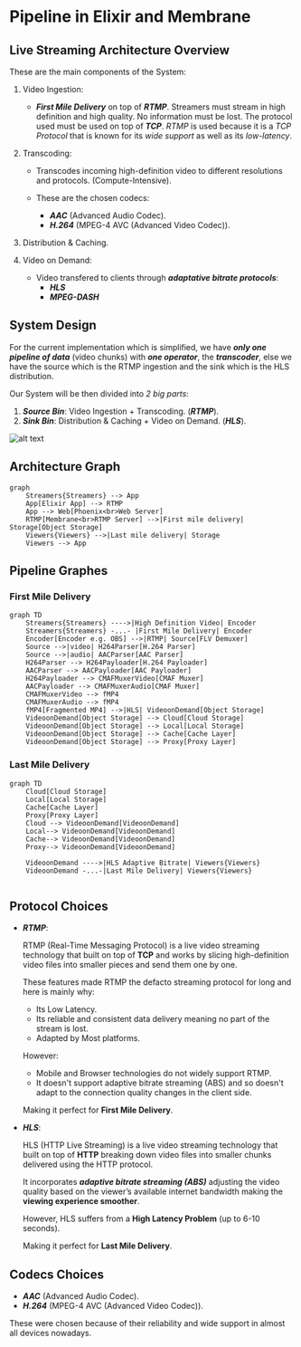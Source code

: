 # Pipeline in Elixir and Membrane

## Live Streaming Architecture Overview

These are the main components of the System:

1. Video Ingestion:
    - ***First Mile Delivery*** on top of ***RTMP***. Streamers must stream in high definition and high quality. No information must be lost. The protocol used must be used on top of ***TCP***. *RTMP* is used because it is a *TCP Protocol* that is known for its *wide support* as well as its *low-latency*.
2. Transcoding:
    - Transcodes incoming high-definition video to different resolutions and protocols. (Compute-Intensive).
    - These are the chosen codecs:

        - ***AAC*** (Advanced Audio Codec).
        - ***H.264*** (MPEG-4 AVC (Advanced Video Codec)).

3. Distribution & Caching.
4. Video on Demand:
    - Video transfered to clients through ***adaptative bitrate protocols***:
        - ***HLS***
        - ***MPEG-DASH***

## System Design

For the current implementation which is simplified, we have ***only one pipeline of data*** (video chunks) with ***one operator***, the ***transcoder***, else we have the source which is the RTMP ingestion and the sink which is the HLS distribution.

Our System will be then divided into *2 big parts*:

1. ***Source Bin***: Video Ingestion + Transcoding. (***RTMP***).
2. ***Sink Bin***: Distribution & Caching + Video on Demand. (***HLS***).

![alt text](img/architecture.png)

## Architecture Graph

```mermaid
graph
    Streamers{Streamers} --> App
    App[Elixir App] --> RTMP
    App --> Web[Phoenix<br>Web Server]
    RTMP[Membrane<br>RTMP Server] -->|First mile delivery| Storage[Object Storage]
    Viewers{Viewers} -->|Last mile delivery| Storage
    Viewers --> App
```

## Pipeline Graphes

### First Mile Delivery

```mermaid
graph TD
    Streamers{Streamers} ---->|High Definition Video| Encoder
    Streamers{Streamers} -...- |First Mile Delivery| Encoder
    Encoder[Encoder e.g. OBS] -->|RTMP| Source[FLV Demuxer]
    Source -->|video| H264Parser[H.264 Parser]
    Source -->|audio| AACParser[AAC Parser]
    H264Parser --> H264Payloader[H.264 Payloader]
    AACParser --> AACPayloader[AAC Payloader]
    H264Payloader --> CMAFMuxerVideo[CMAF Muxer]
    AACPayloader --> CMAFMuxerAudio[CMAF Muxer]
    CMAFMuxerVideo --> fMP4
    CMAFMuxerAudio --> fMP4
    fMP4[Fragmented MP4] -->|HLS| VideoonDemand[Object Storage]
    VideoonDemand[Object Storage] --> Cloud[Cloud Storage]
    VideoonDemand[Object Storage] --> Local[Local Storage]
    VideoonDemand[Object Storage] --> Cache[Cache Layer]
    VideoonDemand[Object Storage] --> Proxy[Proxy Layer]

```

### Last Mile Delivery

```mermaid
graph TD
    Cloud[Cloud Storage]
    Local[Local Storage]
    Cache[Cache Layer]
    Proxy[Proxy Layer]
    Cloud --> VideoonDemand[VideoonDemand]
    Local--> VideoonDemand[VideoonDemand]
    Cache--> VideoonDemand[VideoonDemand]
    Proxy--> VideoonDemand[VideoonDemand]

    VideoonDemand ---->|HLS Adaptive Bitrate| Viewers{Viewers}
    VideoonDemand -...-|Last Mile Delivery| Viewers{Viewers}
    
```

## Protocol Choices

- ***RTMP***:

    RTMP (Real-Time Messaging Protocol) is a live video streaming technology that built on top of **TCP** and works by slicing high-definition video files into smaller pieces and send them one by one.

    These features made RTMP the defacto streaming protocol for long and here is mainly why:
  - Its Low Latency.
  - Its reliable and consistent data delivery meaning no part of the stream is lost.
  - Adapted by Most platforms.

  However:

  - Mobile and Browser technologies do not widely support RTMP.
  - It doesn't support adaptive bitrate streaming (ABS) and so doesn't adapt to the connection quality changes in the client side.

  Making it perfect for **First Mile Delivery**.

- ***HLS***:

    HLS (HTTP Live Streaming) is a live video streaming technology that built on top of **HTTP** breaking down video files into smaller chunks delivered using the HTTP protocol.

    It incorporates ***adaptive bitrate streaming (ABS)*** adjusting the video quality based on the viewer’s available internet bandwidth making the **viewing experience smoother**.

    However, HLS suffers from a **High Latency Problem** (up to 6-10 seconds).

  Making it perfect for **Last Mile Delivery**.

## Codecs Choices

- ***AAC*** (Advanced Audio Codec).
- ***H.264*** (MPEG-4 AVC (Advanced Video Codec)).

These were chosen because of their reliability and wide support in almost all devices nowadays.
